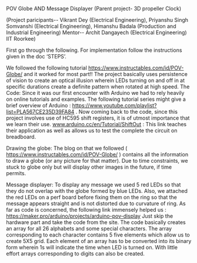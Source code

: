 POV Globe AND Message Displayer
(Parent project- 3D propeller Clock)

(Project paricipants--  Vikrant Dey (Electrical Engineering), Priyanshu Singh Somvanshi (Electrical Engineering), Himanshu Badala (Production and Industrial Engineering)
Mentor-- Archit Dangayech (Electrical Engineering)
IIT Roorkee)



First go through the following. For implementation follow the instructions given in the doc ‘STEPS’.


We followed the following tutorial https://www.instructables.com/id/POV-Globe/ and it worked for most part!! The project basically uses persistence of vision to create an optical illusion wherein LEDs turning on and off in at specific durations create a definite pattern when rotated at high speed.
The Code:
Since it was our first encounter with Arduino we had to rely heavily on online tutorials and examples. The following tutorial series might give a brief overview of Arduino : https://www.youtube.com/playlist?list=PLA567CE235D39FA84 .
Now coming back to the code, since this project involves use of HC595 shift registers, it is of utmost importance that we learn their use. www.arduino.cc/en/Tutorial/ShiftOut : This link teaches their application as well as allows us to test the complete the circuit on breadboard.

Drawing the globe:
The blog on that we followed  ( https://www.instructables.com/id/POV-Globe/  ) contains all the information to draw a globe (or any picture for that matter). Due to time constraints, we stuck to globe only but will display other images in the future, if time permits.

Message displayer:
To display any message we used 5 red LEDs so that they do not overlap with the globe formed by blue LEDs. Also, we attached the red LEDs on a perf board before fixing them on the ring so that the message appears straight and is not distorted due to curvature of ring.
As far as code is concerned, the following link immensely helped us : https://maker.pro/arduino/projects/arduino-pov-display 
Just skip the hardware part  and take the code from the site. The code basically creates an array for all 26 alphabets and some special characters. The array corresponding to each character contains 5 five elements which allow us to create 5X5 grid. Each element of an array has to be converted into its binary form wherein 1s will indicate the time when LED is turned on. With little effort arrays corresponding to digits can also be created.
